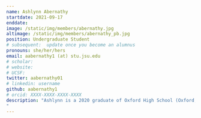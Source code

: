```yaml
---
name: Ashlynn Abernathy
startdate: 2021-09-17
enddate:
image: /static/img/members/abernathy.jpg
altimage: /static/img/members/abernathy_pb.jpg
position: Undergraduate Student
# subsequent:  update once you become an alumnus
pronouns: she/her/hers
email: aabernathy1 (at) stu.jsu.edu
# scholar: 
# website: 
# UCSF: 
twitter: aabernathy01
# linkedin: username
github: aabernathy1
# orcid: XXXX-XXXX-XXXX-XXXX
description: "Ashlynn is a 2020 graduate of Oxford High School (Oxford, AL) and is currently a freshman undergraduate student at JSU, where she is double-majoring in Pre-Health Professional Biology and General Mathematics. She loves animals and the outdoors and is especially interested in learning more about genetics and integrative taxonomy of organisms. Ashlynn is assisting as we get several projects started in the lab.
"
---
```

